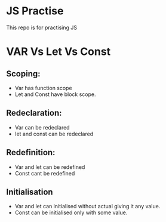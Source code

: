 # JS Practise
 This repo is for practising JS


# VAR Vs Let Vs Const

## Scoping:
  - Var has function scope 
  - Let and Const have block scope.

## Redeclaration:
 - Var can be redeclared 
 - let and const can be redeclared

## Redefinition:
 - Var and let can be redefined
 - Const cant be redefined

## Initialisation
 - Var and let can initialised without actual giving it any value.
 - Const can be initialised only with some value.

